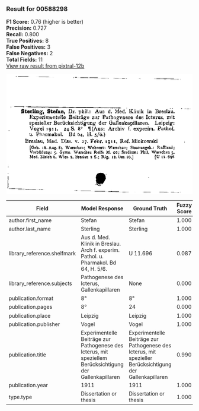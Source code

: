 ### Result for 00588298
**F1 Score:** 0.76 (higher is better)<br>**Precision:** 0.727<br>**Recall:** 0.800<br>**True Positives:** 8<br>**False Positives:** 3<br>**False Negatives:** 2<br>**Total Fields:** 11<br>[View raw result from pixtral-12b](https://github.com/RISE-UNIBAS/humanities_data_benchmark/blob/main/results/2025-10-01/T0186/request_T0186_00588298.json)

<img src="https://github.com/RISE-UNIBAS/humanities_data_benchmark/blob/main/benchmarks/zettelkatalog/images/00588298.jpg?raw=true" alt="00588298" width="600px">

| Field | Model Response | Ground Truth | Fuzzy Score | Match |
|-------|----------------|--------------|-------------|-------|
| author.first_name | Stefan | Stefan | 1.000 | ✅ |
| author.last_name | Sterling | Sterling | 1.000 | ✅ |
| library_reference.shelfmark | Aus d. Med. Klinik in Breslau. Arch f. experim. Pathol. u. Pharmakol. Bd 64, H. 5/6. | U 11.696 | 0.087 | ❌ |
| library_reference.subjects | Pathogenese des Icterus, Gallenkapillaren | None | 0.000 | ❌ |
| publication.format | 8° | 8° | 1.000 | ✅ |
| publication.pages | 8° | 24 | 0.000 | ❌ |
| publication.place | Leipzig | Leipzig | 1.000 | ✅ |
| publication.publisher | Vogel | Vogel | 1.000 | ✅ |
| publication.title | Experimentelle Beiträge zur Pathogenese des Icterus, mit speziellem Berücksichtigung der Gallenkapillaren | Experimentelle Beiträge zur Pathogenese des Icterus, mit spezieller Berücksichtigung der Gallenkapillaren | 0.990 | ✅ |
| publication.year | 1911 | 1911 | 1.000 | ✅ |
| type.type | Dissertation or thesis | Dissertation or thesis | 1.000 | ✅ |
